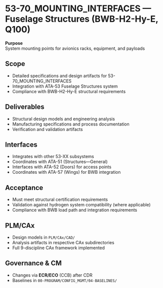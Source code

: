 # 53-70_MOUNTING_INTERFACES — Fuselage Structures (BWB-H2-Hy-E, Q100)

**Purpose**  
System mounting points for avionics racks, equipment, and payloads

## Scope
- Detailed specifications and design artifacts for 53-70_MOUNTING_INTERFACES
- Integration with ATA-53 Fuselage Structures system
- Compliance with BWB-H2-Hy-E structural requirements

## Deliverables
- Structural design models and engineering analysis
- Manufacturing specifications and process documentation
- Verification and validation artifacts

## Interfaces
- Integrates with other 53-XX subsystems
- Coordinates with ATA-51 (Structures—General)
- Interfaces with ATA-52 (Doors) for access points
- Coordinates with ATA-57 (Wings) for BWB integration

## Acceptance
- Must meet structural certification requirements
- Validation against hydrogen system compatibility (where applicable)
- Compliance with BWB load path and integration requirements

## PLM/CAx
- Design models in `PLM/CAx/CAD/`
- Analysis artifacts in respective CAx subdirectories
- Full 9-discipline CAx framework implemented

## Governance & CM
- Changes via **ECR/ECO** (CCB) after CDR
- Baselines in `00-PROGRAM/CONFIG_MGMT/04-BASELINES/`
